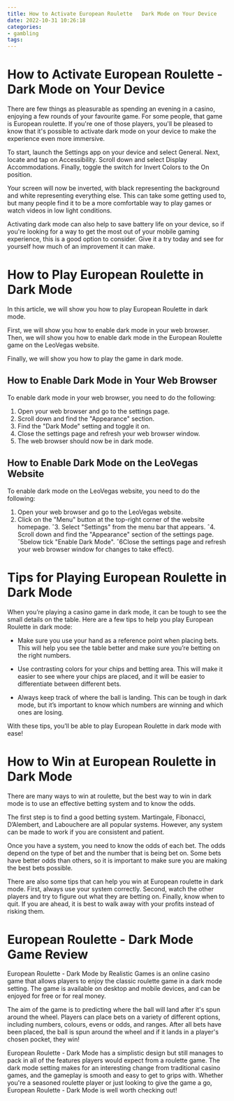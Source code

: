 ```yaml
---
title: How to Activate European Roulette   Dark Mode on Your Device
date: 2022-10-31 10:26:18
categories:
- gambling
tags:
---
```



#  How to Activate European Roulette - Dark Mode on Your Device

There are few things as pleasurable as spending an evening in a casino, enjoying a few rounds of your favourite game. For some people, that game is European roulette. If you're one of those players, you'll be pleased to know that it's possible to activate dark mode on your device to make the experience even more immersive.

To start, launch the Settings app on your device and select General. Next, locate and tap on Accessibility. Scroll down and select Display Accommodations. Finally, toggle the switch for Invert Colors to the On position.

Your screen will now be inverted, with black representing the background and white representing everything else. This can take some getting used to, but many people find it to be a more comfortable way to play games or watch videos in low light conditions.

Activating dark mode can also help to save battery life on your device, so if you're looking for a way to get the most out of your mobile gaming experience, this is a good option to consider. Give it a try today and see for yourself how much of an improvement it can make.

#  How to Play European Roulette in Dark Mode

In this article, we will show you how to play European Roulette in dark mode.

First, we will show you how to enable dark mode in your web browser. Then, we will show you how to enable dark mode in the European Roulette game on the LeoVegas website.

Finally, we will show you how to play the game in dark mode.

## How to Enable Dark Mode in Your Web Browser

To enable dark mode in your web browser, you need to do the following:

1. Open your web browser and go to the settings page.
2. Scroll down and find the "Appearance" section.
3. Find the "Dark Mode" setting and toggle it on.
4. Close the settings page and refresh your web browser window.
5. The web browser should now be in dark mode.

## How to Enable Dark Mode on the LeoVegas Website

To enable dark mode on the LeoVegas website, you need to do the following:

1. Open your web browser and go to the LeoVegas website.
2. Click on the "Menu" button at the top-right corner of the website homepage. ˆ3. Select "Settings" from the menu bar that appears. ˆ4. Scroll down and find the "Appearance" section of the settings page. ˆ5below tick "Enable Dark Mode". ˆ6Close the settings page and refresh your web browser window for changes to take effect).

#  Tips for Playing European Roulette in Dark Mode

When you’re playing a casino game in dark mode, it can be tough to see the small details on the table. Here are a few tips to help you play European Roulette in dark mode:

- Make sure you use your hand as a reference point when placing bets. This will help you see the table better and make sure you’re betting on the right numbers.

- Use contrasting colors for your chips and betting area. This will make it easier to see where your chips are placed, and it will be easier to differentiate between different bets.

- Always keep track of where the ball is landing. This can be tough in dark mode, but it’s important to know which numbers are winning and which ones are losing.

With these tips, you’ll be able to play European Roulette in dark mode with ease!

#  How to Win at European Roulette in Dark Mode

There are many ways to win at roulette, but the best way to win in dark mode is to use an effective betting system and to know the odds.

The first step is to find a good betting system. Martingale, Fibonacci, D’Alembert, and Labouchere are all popular systems. However, any system can be made to work if you are consistent and patient.

Once you have a system, you need to know the odds of each bet. The odds depend on the type of bet and the number that is being bet on. Some bets have better odds than others, so it is important to make sure you are making the best bets possible.

There are also some tips that can help you win at European roulette in dark mode. First, always use your system correctly. Second, watch the other players and try to figure out what they are betting on. Finally, know when to quit. If you are ahead, it is best to walk away with your profits instead of risking them.

#  European Roulette - Dark Mode Game Review

 European Roulette - Dark Mode by Realistic Games is an online casino game that allows players to enjoy the classic roulette game in a dark mode setting. The game is available on desktop and mobile devices, and can be enjoyed for free or for real money.

The aim of the game is to predicting where the ball will land after it's spun around the wheel. Players can place bets on a variety of different options, including numbers, colours, evens or odds, and ranges. After all bets have been placed, the ball is spun around the wheel and if it lands in a player's chosen pocket, they win!

European Roulette - Dark Mode has a simplistic design but still manages to pack in all of the features players would expect from a roulette game. The dark mode setting makes for an interesting change from traditional casino games, and the gameplay is smooth and easy to get to grips with. Whether you're a seasoned roulette player or just looking to give the game a go, European Roulette - Dark Mode is well worth checking out!